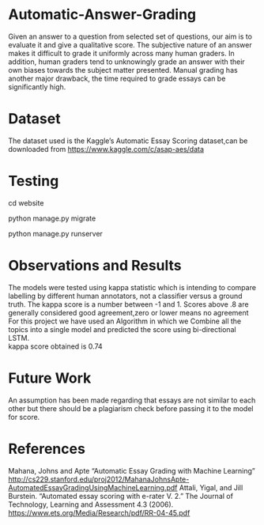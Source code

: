 # Automatic-Answer-Grading

Given an answer to a question from selected set of questions, our aim is to evaluate it and give a qualitative score.
The subjective nature of an answer makes it difficult to grade it uniformly across many human graders. In addition, human graders tend to unknowingly grade an answer with their own biases towards the subject matter presented.
Manual grading has another major drawback, the time required to grade essays can be significantly high.

# Dataset

The dataset used is the Kaggle’s Automatic Essay Scoring dataset,can be downloaded from https://www.kaggle.com/c/asap-aes/data

# Testing

cd website

python manage.py migrate

python manage.py runserver

# Observations and Results 

The models were tested using kappa statistic which is intending to compare labelling by different human annotators, not a classifier versus a ground truth. The kappa score is a number between -1 and 1. Scores above .8 are generally considered good agreement,zero or lower means no agreement
For this project we have used an Algorithm in which we Combine all the topics into a single model and predicted the score using bi-directional LSTM.		
kappa score obtained is 0.74

# Future Work

An assumption has been made regarding that essays are not similar to each other but there should be a plagiarism check before passing it to the model for score.

# References

Mahana, Johns and Apte “Automatic Essay Grading with Machine Learning”
http://cs229.stanford.edu/proj2012/MahanaJohnsApte-AutomatedEssayGradingUsingMachineLearning.pdf
Attali, Yigal, and Jill Burstein. “Automated essay scoring with e-rater V. 2.” The Journal of Technology, Learning and Assessment 4.3 (2006). 
https://www.ets.org/Media/Research/pdf/RR-04-45.pdf


